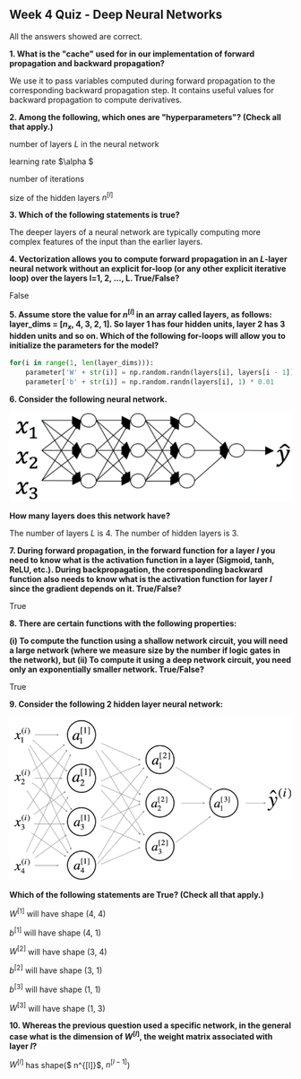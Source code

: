 ## Week 4 Quiz - Deep Neural Networks

All the answers showed are correct.

**1. What is the "cache" used for in our implementation of forward propagation and backward propagation?**

We use it to pass variables computed during forward propagation to the corresponding backward propagation step. It contains useful values for backward propagation to compute derivatives.

**2. Among the following, which ones are "hyperparameters"? (Check all that apply.)**

number of layers $L$ in the neural network

learning rate $\alpha $

number of iterations

size of the hidden layers $n^{[l]}$

**3. Which of the following statements is true?**

The deeper layers of a neural network are typically computing more complex features of the input than the earlier layers.

**4. Vectorization allows you to compute forward propagation in an $L$-layer neural network without an explicit for-loop (or any other explicit iterative loop) over the layers l=1, 2, ..., L. True/False?**

False

**5. Assume store the value for $n^{[l]}$ in an array called layers, as follows: layer_dims = [$n_x$, 4, 3, 2, 1]. So layer 1 has four hidden units, layer 2 has 3 hidden units and so on. Which of the following for-loops will allow you to initialize the parameters for the model?**

```python
for(i in range(1, len(layer_dims))):
	parameter['W' + str(i)] = np.random.randn(layers[i], layers[i - 1]) * 0.01
	parameter['b' + str(i)] = np.random.randn(layers[i], 1) * 0.01
```

**6. Consider the following neural network.**

![](images/q4_1.png)

**How many layers does this network have?**

The number of layers $L$ is 4. The number of hidden layers is 3.

**7. During forward propagation, in the forward function for a layer $l$ you need to know what is the activation function in a layer (Sigmoid, tanh, ReLU, etc.). During backpropagation, the corresponding backward function also needs to know what is the activation function for layer $l$ since the gradient depends on it. True/False?**

True

**8. There are certain functions with the following properties:**

**(i) To compute the function using a shallow network circuit, you will need a large network (where we measure size by the number if logic gates in the network), but (ii) To compute it using a deep network circuit, you need only an exponentially smaller network. True/False?**

True

**9. Consider the following 2 hidden layer neural network:**

![](images/q4_2.png)

**Which of the following statements are True? (Check all that apply.)**

$W^{[1]}$ will have shape (4, 4)

$b^{[1]}$ will have shape (4, 1)

$W^{[2]}$ will have shape (3, 4)

$b^{[2]}$ will have shape (3, 1)

$b^{[3]}$ will have shape (1, 1)

$W^{[3]}$ will have shape (1, 3)

**10. Whereas the previous question used a specific network, in the general case what is the dimension of $W^{[l]}$, the weight matrix associated with layer $l$?**

$W^{[l]}$ has shape($ n^{[l]}$, $n^{[l-1]}$)